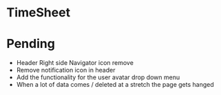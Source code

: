 # TimeSheet

# Pending

* Header Right side Navigator icon remove
* Remove notification icon in header
* Add the functionality for the user avatar drop down menu
* When a lot of data comes / deleted at a stretch the page gets hanged